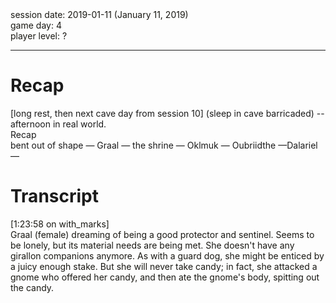 <div style="box-sizing: border-box; user-select: text; color: #191813;">session date: 2019-01-11 (January 11, 2019)</div>

<div style="box-sizing: border-box; user-select: text; color: #191813;">game day: 4</div>

<div style="box-sizing: border-box; user-select: text; color: #191813;">player level: ?</div>

<div style="box-sizing: border-box; user-select: text; color: #191813;"><hr style="box-sizing: border-box; user-select: text;"></div>

# Recap

<div style="font-size: 14px; box-sizing: border-box; user-select: text;">[long rest, then next cave day from session 10] (sleep in cave barricaded) -- afternoon in real world.</div>

<div style="font-size: 14px; box-sizing: border-box; user-select: text;">Recap</div>

<div style="font-size: 14px; box-sizing: border-box; user-select: text;">bent out of shape — Graal — the shrine — Oklmuk — Oubriidthe —Dalariel —</div>

# Transcript

<div style="box-sizing: border-box; user-select: text; color: #191813;"><div style="box-sizing: border-box; user-select: text;"></div><p></p></div>

<div style="box-sizing: border-box; user-select: text; color: #191813;"></div>

<div style="box-sizing: border-box; user-select: text; color: #191813;">[1:23:58 on with_marks]</div>

<div style="box-sizing: border-box; user-select: text; color: #191813;">Graal (female) dreaming of being a good protector and sentinel. Seems to be lonely, but its material needs are being met. She doesn't have any girallon companions anymore. As with a guard dog, she might be enticed by a juicy enough stake. But she will never take candy; in fact, she attacked a gnome who offered her candy, and then ate the gnome's body, spitting out the candy.</div>

<div style="box-sizing: border-box; user-select: text; color: #191813;"></div>

<div style="box-sizing: border-box; user-select: text; color: #191813;"></div>

